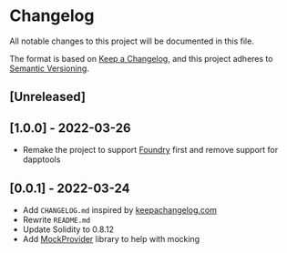 # Changelog

All notable changes to this project will be documented in this file.

The format is based on [Keep a Changelog](https://keepachangelog.com/en/1.0.0/),
and this project adheres to [Semantic Versioning](https://semver.org/spec/v2.0.0.html).

## [Unreleased]

## [1.0.0] - 2022-03-26

- Remake the project to support [Foundry](https://github.com/gakonst/foundry) first and remove support for dapptools

## [0.0.1] - 2022-03-24

- Add `CHANGELOG.md` inspired by [keepachangelog.com](https://keepachangelog.com/en/1.0.0/)
- Rewrite `README.md`
- Update Solidity to 0.8.12
- Add [MockProvider](https://github.com/cleanunicorn/mockprovider) library to help with mocking
